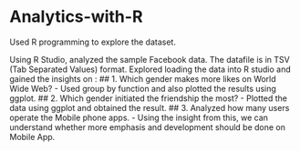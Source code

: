 # Analytics-with-R
Used R programming to explore the dataset.

Using R Studio, analyzed the sample Facebook data. The datafile is in TSV (Tab Separated Values) format. Explored loading the data into R studio and gained the insights on :
    ## 1. Which gender makes more likes on World Wide Web?
        - Used group by function and also plotted the results using ggplot.
    ## 2. Which gender initiated the friendship the most?
        - Plotted the data using ggplot and obtained the result.
    ## 3. Analyzed how many users operate the Mobile phone apps.
        - Using the insight from this, we can understand whether more emphasis and development should be done on Mobile App.
